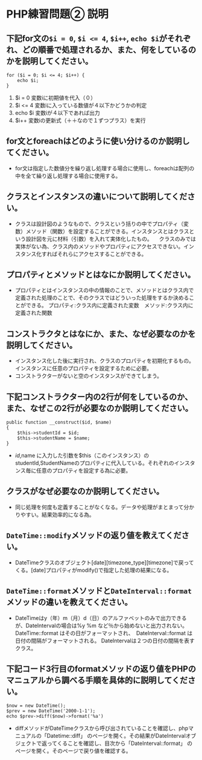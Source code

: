 # PHP練習問題② 説明

## 下記for文の`$i = 0`, `$i <= 4`, `$i++`, `echo $i`がそれぞれ、どの順番で処理されるか、また、何をしているのかを説明してください。

```
for ($i = 0; $i <= 4; $i++) {
    echo $i;
}
```

1. $i = 0 変数iに初期値を代入（０）
2. $i <= 4 変数iに入っている数値が４以下かどうかの判定
3. echo $i 変数iが４以下であれば出力
4. $i++ 変数iの更新式（＋＋なので１ずつプラス）を実行

## for文とforeachはどのように使い分けるのか説明してください。
- for文は指定した数値分を繰り返し処理する場合に使用し、foreachは配列の中を全て繰り返し処理する場合に使用する。

## クラスとインスタンスの違いについて説明してください。
- クラスは設計図のようなもので、クラスという括りの中でプロパティ（変数）メソッド（関数）を設定することができる。インスタンスとはクラスという設計図を元に材料（引数）を入れて実体化したもの。
　クラスのみでは実体がない為、クラス内のメソッドやプロパティにアクセスできない。インスタンス化すればそれらにアクセスすることができる。

## プロパティとメソッドとはなにか説明してください。
- プロパティとはインスタンスの中の情報のことで、メソッドとはクラス内で定義された処理のことで、そのクラスではどういった処理をするか決めることができる。
  プロパティ:クラス内に定義された変数　メソッド:クラス内に定義された関数

## コンストラクタとはなにか、また、なぜ必要なのかを説明してください。
- インスタンス化した後に実行され、クラスのプロパティを初期化するもの。インスタンスに任意のプロパティを設定するために必要。
- コンストラクターがないと空のインスタンスができてしまう。

## 下記コンストラクター内の2行が何をしているのか、また、なぜこの2行が必要なのか説明してください。
```
public function __construct($id, $name)
{
    $this->studentId = $id;
    $this->studentName = $name;
}
```
- $id,$name に入力した引数を$this（このインスタンス）のstudentId,StudentNameのプロパティに代入している。それぞれのインスタンス毎に任意のプロパティを設定する為に必要。

## クラスがなぜ必要なのか説明してください。
- 同じ処理を何度も定義することがなくなる。データや処理がまとまって分かりやすい。結果効率的になる為。

## `DateTime::modify`メソッドの返り値を教えてください。
- DateTimeクラスのオブジェクト[date][timezone_type][timezone]で戻ってくる。[date]プロパティがmodify()で指定した処理の結果になる。

## `DateTime::format`メソッドと`DateInterval::format`メソッドの違いを教えてください。
- DateTimeはy（年）m（月）d（日）のアルファベットのみで出力できるが、DateIntervalの場合は%y %m など％から始めないと出力されない。
  DateTime::format はその日がフォーマットされ、　DateInterval::format は日付の間隔がフォーマットされる。
  DateIntervalは２つの日付の間隔を表すクラス。

## 下記コード3行目のformatメソッドの返り値をPHPのマニュアルから調べる手順を具体的に説明してください。
```
$now = new DateTime();
$prev = new DateTime('2000-1-1');
echo $prev->diff($now)->format('%a')
```

- diffメソッドがDateTimeクラスから呼び出されていることを確認し、phpマニュアルの「Datetime::diff」 のページを開く。その結果がDateIntervalオブジェクトで返ってくることを確認し、目次から「DateInterval::format」 のページを開く。そのページで戻り値を確認する。